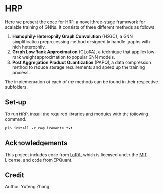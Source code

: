 # HRP

Here we present the code for HRP, a novel three-stage framework for scalable training of GNNs. It consists of three different methods as follows.

1. **Homophily-Heterophily Graph Convolution** (H2GC), a GNN simplification preprocessing method designed to handle graphs with high heterophily.
2. **Graph Low Rank Approximation** (GLoRA), a technique that applies low-rank weight approximation to popular GNN models.
3. **Post Aggregation Product Quantization** (PAPQ), a data compression method to reduce storage requirements and speed up the training process.

The implementation of each of the methods can be found in their respective subfolders.

## Set-up

To run HRP, install the required libraries and modules with the following command.

`pip install -r requirements.txt`

## Acknowledgements
This project includes code from [LoRA](https://github.com/microsoft/LoRA), which is licensed under the [MIT License](https://github.com/microsoft/LoRA/blob/main/LICENSE.md), and code from [EPQuant](https://github.com/Lyun-Huang/EPQuant).

## Credit
Author: Yufeng Zhang
